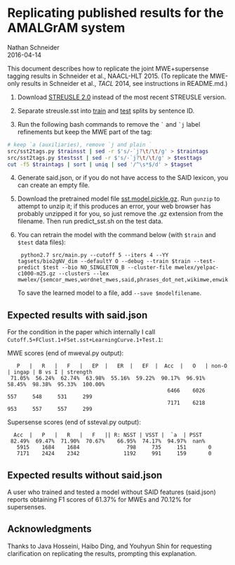 # Replicating published results for the AMALGrAM system

Nathan Schneider  
2016-04-14

This document describes how to replicate the joint MWE+supersense tagging results in Schneider et al., NAACL-HLT 2015. (To replicate the MWE-only results in Schneider et al., *TACL* 2014, see instructions in README.md.)

1. Download [STREUSLE 2.0](http://www.cs.cmu.edu/~ark/LexSem/streusle-2.0.zip) instead of the most recent STREUSLE version.

2. Separate streusle.sst into  [train](http://www.cs.cmu.edu/~ark/LexSem/train.sentids)
and [test](http://www.cs.cmu.edu/~ark/LexSem/test.sentids) splits by sentence ID.

3. Run the following bash commands to remove the <code>\`</code> and <code>\`j</code> label refinements but keep the MWE part of the tag:

  ```bash
# keep `a (auxiliaries), remove `j and plain `
src/sst2tags.py $trainsst | sed -r $'s/-`j?\t/\t/g' > $traintags
src/sst2tags.py $testsst | sed -r $'s/-`j?\t/\t/g' > $testtags
cut -f5 $traintags | sort | uniq | sed '/^\s*$/d' > $tagset
```

4. Generate said.json, or if you do not have access to the SAID lexicon, you can create an empty file.

5. Download the pretrained model file [sst.model.pickle.gz](http://www.cs.cmu.edu/~ark/LexSem/sst.model.pickle.gz). Run `gunzip` to attempt to unzip it; if this produces an error, your web browser has probably unzipped it for you, so just remove the .gz extension from the filename. Then run predict_sst.sh on the test data.

6. You can retrain the model with the command below (with `$train` and `$test` data files):

        python2.7 src/main.py --cutoff 5 --iters 4 --YY tagsets/bio2gNV_dim --defaultY O --debug --train $train --test-predict $test --bio NO_SINGLETON_B --cluster-file mwelex/yelpac-c1000-m25.gz --clusters --lex mwelex/{semcor_mwes,wordnet_mwes,said,phrases_dot_net,wikimwe,enwikt}.json

    To save the learned model to a file, add `--save $modelfilename`.


## Expected results with said.json

For the condition in the paper which internally I call `Cutoff.5+FClust.1+FSet.sst+LearningCurve.1+Test.1`:

MWE scores (end of mweval.py output):

```
   P   |   R   |   F   |   EP  |   ER  |   EF  |  Acc  |   O   | non-O | ingap | B vs I | strength
 71.05%  56.24%  62.74%  63.98%  55.16%  59.22%  90.17%  96.91%  58.45%  98.38%  95.33%  100.00%
                                                   6466    6026     557     548     531     299
                                                   7171    6218     953     557     557     299
```

Supersense scores (end of ssteval.py output):

```
  Acc  |   P   |   R   |   F   || R: NSST | VSST |  `a  | PSST
 82.49%  69.47%  71.90%  70.67%    66.95%  74.17%  94.97%  nan%
   5915    1684    1684               798     735     151       0
   7171    2424    2342              1192     991     159       0
```

## Expected results without said.json

A user who trained and tested a model without SAID features (said.json) reports obtaining F1 scores of 61.37% for MWEs and 70.12% for supersenses.

## Acknowledgments

Thanks to Java Hosseini, Haibo Ding, and Youhyun Shin for requesting clarification on replicating the results, prompting this explanation.
